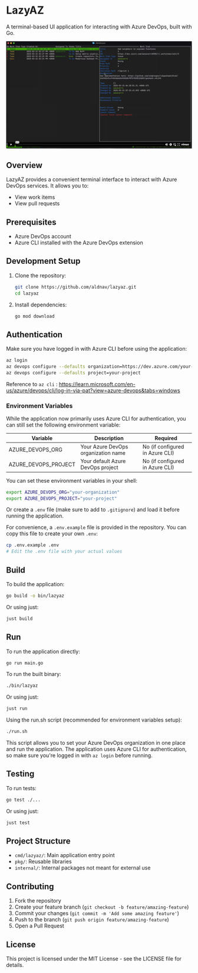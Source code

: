 # LazyAZ

A terminal-based UI application for interacting with Azure DevOps, built with Go.

[![Lazyaz demo](lazyazdemoscreen.png)](https://vimeo.com/1066217264/acd0fb1d6b "Lazyaz demo - Click to Watch!")

## Overview

LazyAZ provides a convenient terminal interface to interact with Azure DevOps services. It allows you to:

- View work items
- View pull requests

## Prerequisites

- Azure DevOps account
- Azure CLI installed with the Azure DevOps extension

## Development Setup

1. Clone the repository:

   ```bash
   git clone https://github.com/aldnav/lazyaz.git
   cd lazyaz
   ```

2. Install dependencies:

   ```bash
   go mod download
   ```

## Authentication

Make sure you have logged in with Azure CLI before using the application:

```bash
az login
az devops configure --defaults organization=https://dev.azure.com/your-organization
az devops configure --defaults project=your-project
```

Reference to `az cli` : <https://learn.microsoft.com/en-us/azure/devops/cli/log-in-via-pat?view=azure-devops&tabs=windows>

### Environment Variables

While the application now primarily uses Azure CLI for authentication, you can still set the following environment variable:

| Variable | Description | Required |
|----------|-------------|----------|
| AZURE_DEVOPS_ORG | Your Azure DevOps organization name | No (if configured in Azure CLI) |
| AZURE_DEVOPS_PROJECT | Your default Azure DevOps project | No (if configured in Azure CLI) |

You can set these environment variables in your shell:

```bash
export AZURE_DEVOPS_ORG="your-organization"
export AZURE_DEVOPS_PROJECT="your-project"
```

Or create a `.env` file (make sure to add to `.gitignore`) and load it before running the application.

For convenience, a `.env.example` file is provided in the repository. You can copy this file to create your own `.env`:

```bash
cp .env.example .env
# Edit the .env file with your actual values
```

## Build

To build the application:

```bash
go build -o bin/lazyaz
```

Or using just:

```bash
just build
```

## Run

To run the application directly:

```bash
go run main.go
```

To run the built binary:

```bash
./bin/lazyaz
```

Or using just:

```bash
just run
```

Using the run.sh script (recommended for environment variables setup):

```bash
./run.sh
```

This script allows you to set your Azure DevOps organization in one place and run the application. The application uses Azure CLI for authentication, so make sure you're logged in with `az login` before running.

## Testing

To run tests:

```bash
go test ./...
```

Or using just:

```bash
just test
```

## Project Structure

- `cmd/lazyaz/`: Main application entry point
- `pkg/`: Reusable libraries
- `internal/`: Internal packages not meant for external use

## Contributing

1. Fork the repository
2. Create your feature branch (`git checkout -b feature/amazing-feature`)
3. Commit your changes (`git commit -m 'Add some amazing feature'`)
4. Push to the branch (`git push origin feature/amazing-feature`)
5. Open a Pull Request

## License

This project is licensed under the MIT License - see the LICENSE file for details.

